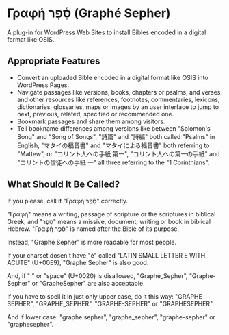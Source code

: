 # Γραφή סֵ֫פֶר (Graphé Sepher)

A plug-in for WordPress Web Sites to install Bibles encoded in a digital format like OSIS.

## Appropriate Features

* Convert an uploaded Bible encoded in a digital format like OSIS into WordPress Pages.
* Navigate passages like versions, books, chapters or psalms, and verses, and other resources like references, footnotes, commentaries, lexicons, dictionaries, glossaries, maps or images by an user interface to jump to next, previous, related, specified or recommended one.
* Bookmark passages and share them among visitors.
* Tell bookname differences among versions like between "Solomon's Song" and "Song of Songs", "詩篇" and "詩編" both called "Psalms" in English, "マタイの福音書" and "マタイによる福音書" both referring to "Mattew", or "コリント人への手紙 第一", "コリント人への第一の手紙" and "コリントの信徒への手紙 一" all three referring to the "1 Corinthians".

## What Should It Be Called?

If you please, call it "Γραφή סֵ֫פֶר" correctly.

"Γραφή" means a writing, passage of scripture or the scriptures in biblical Greek, and "סֵ֫פֶר" means a missive, document, writing or book in biblical Hebrew. "Γραφή סֵ֫פֶר" is named after the Bible of its purpose.

Instead, "Graphé Sepher" is more readable for most people.

If your charset dosen't have "é" called "LATIN SMALL LETTER E WITH ACUTE" (U+00E9), "Graphe Sepher" is also good.

And, if " " or "space" (U+0020) is disallowed, "Graphe_Sepher", "Graphe-Sepher" or "GrapheSepher" are also acceptable.

If you have to spell it in just only upper case, do it this way: "GRAPHE SEPHER", "GRAPHE_SEPHER", "GRAPHE-SEPHER" or "GRAPHESEPHER".

And if lower case: "graphe sepher", "graphe_sepher", "graphe-sepher" or "graphesepher".
